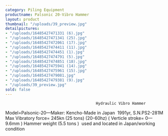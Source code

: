 ```yaml
---
category: Piling Equipment
productname: Palsonic 20-Vibro Hammer
layout: product
thumbnail: "/uploads/39_preview.jpg"
detailpictures:
- "/uploads/16485427471331 (6).jpg"
- "/uploads/16485427471341 (25).jpg"
- "/uploads/16485427472061 (17).jpg"
- "/uploads/16485427474411 (11).jpg"
- "/uploads/16485427474451 (1).jpg"
- "/uploads/16485427474791 (5).jpg"
- "/uploads/16485427474851 (18).jpg"
- "/uploads/16485427475941 (14).jpg"
- "/uploads/16485427475961 (15).jpg"
- "/uploads/16485427479081.jpg"
- "/uploads/16485427479381 (9).jpg"
- "/uploads/39_preview.jpg"
sold: false
---
```


                                            Hydraulic Vibro Hammer
Model=Palsonic-20—Maker: Kencho-Made in Japan 
1991yr, S.N.PS2-281M
Max Vibratory force= 245kn (25 tons)
(20-60hz) ( Verticle stroke= 0—9.6mm )
Hammer weight (5.5 tons ) 
used and located in Japan/working condition


